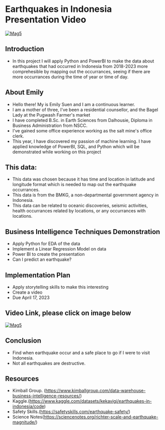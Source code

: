 # Earthquakes in Indonesia Presentation Video
[![Mag5](https://github.com/ekysss/Capstone2024/assets/148264582/56812c2b-196c-41d2-8ea1-39f94ae4702e)](https://www.youtube.com/watch?v=R-78ZSkoWKs)

## Introduction
- In this project I will apply Python and PowerBI to make the data about earthquakes that had occurred in Indonesia from 2018-2023 more comprehesible by mapping out the occurrances, seeing if there are more occurrances during the time of year or time of day.

## About Emily
- Hello there! My is Emily Suen and I am a continuous learner.
- I am a mother of three, I've been a residential counsellor, and the Bagel Lady at the Pugwash Farmer's market
- I have completed B.Sc. in Earth Sciences from Dalhousie, Diploma in Business Administration from NSCC.
- I've gained some office experience working as the salt mine's office clerk.
- This year, I have discovered my passion of machine learning. I have applied knowledge of PowerBI, SQL, and Python which will be demonstrated while working on this project 

## This data:
- This data was chosen because it has time and location in latitude and longitude format which is needed to map out the earthquake occurrances.
- This data is from the BMKG, a non-departmental government agency in Indonesia.
- This data can be related to oceanic discoveries, seismic activities, health occurrances related by locations, or any occurrances with locations.

## Business Intelligence Techniques Demonstration
- Apply Python for EDA of the data
- Implement a Linear Regression Model on data
- Power BI to create the presentation
- Can I predict an earthquake?

## Implementation Plan
- Apply storytelling skills to make this interesting
- Create a video
- Due April 17, 2023

## Video Link, please click on image below
[![Mag5](https://github.com/ekysss/Capstone2024/assets/148264582/56812c2b-196c-41d2-8ea1-39f94ae4702e)](https://www.youtube.com/watch?v=R-78ZSkoWKs)

## Conclusion
- Find when earthquake occur and a safe place to go if I were to visit Indonesia.
- Not all earthquakes are destructive.

## Resources
- Kimball Group. (https://www.kimballgroup.com/data-warehouse-business-intelligence-resources/)
- Kaggle.(https://www.kaggle.com/datasets/kekavigi/earthquakes-in-indonesia/code)
- Safety Skills.(https://safetyskills.com/earthquake-safety/)
- Science Notes(https://sciencenotes.org/richter-scale-and-earthquake-magnitude/)
